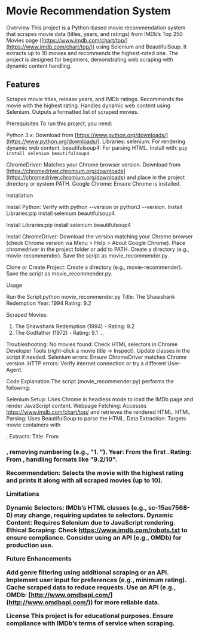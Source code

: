 # Movie Recommendation System

Overview
This project is a Python-based movie recommendation system that scrapes movie data (titles, years, and ratings) from IMDb’s Top 250 Movies page ([https://www.imdb.com/chart/top/](https://www.imdb.com/chart/top/)) using Selenium and BeautifulSoup. It extracts up to 10 movies and recommends the highest-rated one. The project is designed for beginners, demonstrating web scraping with dynamic content handling.

## Features

Scrapes movie titles, release years, and IMDb ratings.
Recommends the movie with the highest rating.
Handles dynamic web content using Selenium.
Outputs a formatted list of scraped movies.

Prerequisites
To run this project, you need:

Python 3.x: Download from [https://www.python.org/downloads/](https://www.python.org/downloads/).
Libraries:
selenium: For rendering dynamic web content.
beautifulsoup4: For parsing HTML.
Install with: `pip install selenium beautifulsoup4`

ChromeDriver: Matches your Chrome browser version. Download from [https://chromedriver.chromium.org/downloads](https://chromedriver.chromium.org/downloads) and place in the project directory or system PATH.
Google Chrome: Ensure Chrome is installed.

Installation

Install Python: Verify with python --version or python3 --version.
Install Libraries:pip install selenium beautifulsoup4


Install Libraries:pip install selenium beautifulsoup4

Install ChromeDriver:
Download the version matching your Chrome browser (check Chrome version via Menu > Help > About Google Chrome).
Place chromedriver in the project folder or add to PATH.
Create a directory (e.g., movie-recommender).
Save the script as movie_recommender.py.

Clone or Create Project:
Create a directory (e.g., movie-recommender).
Save the script as movie_recommender.py.

Usage

Run the Script:python movie_recommender.py
Title: The Shawshank Redemption
Year: 1994
Rating: 9.2

Scraped Movies:
1. The Shawshank Redemption (1994) - Rating: 9.2
2. The Godfather (1972) - Rating: 9.1
...


Troubleshooting:
No movies found: Check HTML selectors in Chrome Developer Tools (right-click a movie title → Inspect). Update classes in the script if needed.
Selenium errors: Ensure ChromeDriver matches Chrome version.
HTTP errors: Verify internet connection or try a different User-Agent.



Code Explanation
The script (movie_recommender.py) performs the following:

Selenium Setup: Uses Chrome in headless mode to load the IMDb page and render JavaScript content.
Webpage Fetching: Accesses https://www.imdb.com/chart/top/ and retrieves the rendered HTML.
HTML Parsing: Uses BeautifulSoup to parse the HTML.
Data Extraction:
Targets movie containers with <div class="sc-15ac7568-0 jQHOho cli-children">.
Extracts:
Title: From <h3 class="ipc-title__text">, removing numbering (e.g., "1. ").
Year: From the first <span class="cli-title-metadata-item">.
Rating: From <span class="ipc-rating-star--rating">, handling formats like "9.2/10".




Recommendation: Selects the movie with the highest rating and prints it along with all scraped movies (up to 10).

Limitations

Dynamic Selectors: IMDb’s HTML classes (e.g., sc-15ac7568-0) may change, requiring updates to selectors.
Dynamic Content: Requires Selenium due to JavaScript rendering.
Ethical Scraping: Check https://www.imdb.com/robots.txt to ensure compliance. Consider using an API (e.g., OMDb) for production use.

Future Enhancements

Add genre filtering using additional scraping or an API.
Implement user input for preferences (e.g., minimum rating).
Cache scraped data to reduce requests.
Use an API (e.g., OMDb: [http://www.omdbapi.com/](http://www.omdbapi.com/)) for more reliable data.

License
This project is for educational purposes. Ensure compliance with IMDb’s terms of service when scraping.